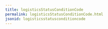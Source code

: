 ```yaml
---
title: logisticsStatusConditionCode
permalink: logisticsStatusConditionCode.html
jsonid: logisticsstatusconditioncode
---
```

